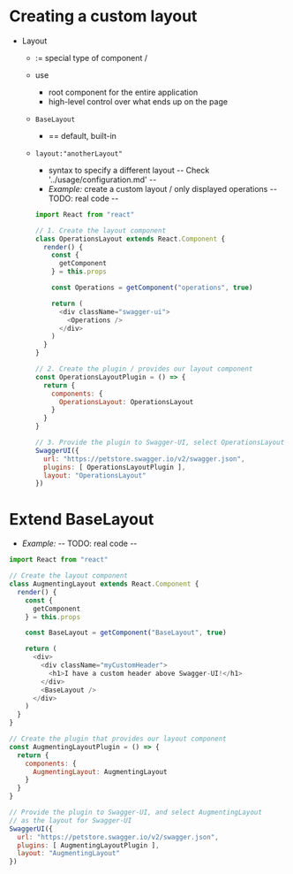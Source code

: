 # Creating a custom layout
* Layout
  * := special type of component /
  * use
    * root component for the entire application 
    * high-level control over what ends up on the page
  * `BaseLayout`
    * == default, built-in
  * `layout:"anotherLayout"`
    * syntax to specify a different layout -- Check '../usage/configuration.md' --
    * _Example:_ create a custom layout / only displayed operations -- TODO: real code --

    ```js
    import React from "react"
    
    // 1. Create the layout component
    class OperationsLayout extends React.Component {
      render() {
        const {
          getComponent
        } = this.props
    
        const Operations = getComponent("operations", true)
    
        return (
          <div className="swagger-ui">
            <Operations />
          </div>
        )
      }
    }
    
    // 2. Create the plugin / provides our layout component
    const OperationsLayoutPlugin = () => {
      return {
        components: {
          OperationsLayout: OperationsLayout
        }
      }
    }
    
    // 3. Provide the plugin to Swagger-UI, select OperationsLayout
    SwaggerUI({
      url: "https://petstore.swagger.io/v2/swagger.json",
      plugins: [ OperationsLayoutPlugin ],
      layout: "OperationsLayout"
    })
    ```

# Extend BaseLayout
* _Example:_  -- TODO: real code --
```js
import React from "react"

// Create the layout component
class AugmentingLayout extends React.Component {
  render() {
    const {
      getComponent
    } = this.props

    const BaseLayout = getComponent("BaseLayout", true)

    return (
      <div>
        <div className="myCustomHeader">
          <h1>I have a custom header above Swagger-UI!</h1>
        </div>
        <BaseLayout />
      </div>
    )
  }
}

// Create the plugin that provides our layout component
const AugmentingLayoutPlugin = () => {
  return {
    components: {
      AugmentingLayout: AugmentingLayout
    }
  }
}

// Provide the plugin to Swagger-UI, and select AugmentingLayout
// as the layout for Swagger-UI
SwaggerUI({
  url: "https://petstore.swagger.io/v2/swagger.json",
  plugins: [ AugmentingLayoutPlugin ],
  layout: "AugmentingLayout"
})
```
